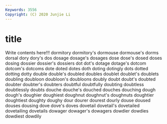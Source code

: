 ```yaml
---
Keywords: 3556
Copyright: (C) 2020 Junjie Li
---
```


# title

Write contents here!!!
dormitory 
dormitory's 
dormouse 
dormouse's
dorms 
dorsal 
dory 
dory's 
dos 
dosage 
dosage's 
dosages 
dose 
dose's
dosed 
doses 
dosing 
dossier 
dossier's 
dossiers 
dot 
dot's 
dotage 
dotage's
dotcom 
dotcom's 
dotcoms 
dote 
doted 
dotes 
doth 
doting 
dotingly 
dots
dotted 
dotting 
dotty 
double 
double's 
doubled 
doubles 
doublet 
doublet's 
doublets
doubling 
doubloon 
doubloon's 
doubloons 
doubly 
doubt 
doubt's 
doubted 
doubter 
doubter's
doubters 
doubtful 
doubtfully 
doubting 
doubtless 
doubtlessly 
doubts 
douche 
douche's 
douched
douches 
douching 
dough 
dough's 
doughier 
doughiest 
doughnut 
doughnut's 
doughnuts 
doughtier
doughtiest 
doughty 
doughy 
dour 
dourer 
dourest 
dourly 
douse 
doused 
douses
dousing 
dove 
dove's 
doves 
dovetail 
dovetail's 
dovetailed 
dovetailing 
dovetails 
dowager
dowager's 
dowagers 
dowdier 
dowdies 
dowdiest 
dowdily 
